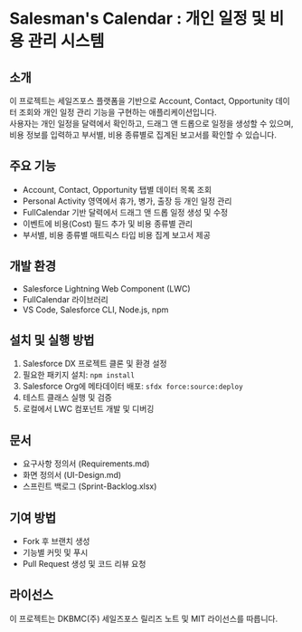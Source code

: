 # Salesman's Calendar : 개인 일정 및 비용 관리 시스템

## 소개  
이 프로젝트는 세일즈포스 플랫폼을 기반으로 Account, Contact, Opportunity 데이터 조회와 개인 일정 관리 기능을 구현하는 애플리케이션입니다.  
사용자는 개인 일정을 달력에서 확인하고, 드래그 앤 드롭으로 일정을 생성할 수 있으며, 비용 정보를 입력하고 부서별, 비용 종류별로 집계된 보고서를 확인할 수 있습니다.

## 주요 기능  
- Account, Contact, Opportunity 탭별 데이터 목록 조회  
- Personal Activity 영역에서 휴가, 병가, 출장 등 개인 일정 관리  
- FullCalendar 기반 달력에서 드래그 앤 드롭 일정 생성 및 수정  
- 이벤트에 비용(Cost) 필드 추가 및 비용 종류별 관리  
- 부서별, 비용 종류별 매트릭스 타입 비용 집계 보고서 제공  

## 개발 환경  
- Salesforce Lightning Web Component (LWC)  
- FullCalendar 라이브러리  
- VS Code, Salesforce CLI, Node.js, npm

## 설치 및 실행 방법  
1. Salesforce DX 프로젝트 클론 및 환경 설정  
2. 필요한 패키지 설치: `npm install`  
3. Salesforce Org에 메타데이터 배포: `sfdx force:source:deploy`  
4. 테스트 클래스 실행 및 검증  
5. 로컬에서 LWC 컴포넌트 개발 및 디버깅

## 문서  
- 요구사항 정의서 (Requirements.md)  
- 화면 정의서 (UI-Design.md)  
- 스프린트 백로그 (Sprint-Backlog.xlsx)

## 기여 방법  
- Fork 후 브랜치 생성  
- 기능별 커밋 및 푸시  
- Pull Request 생성 및 코드 리뷰 요청

## 라이선스  
이 프로젝트는 DKBMC(주) 세일즈포스 릴리즈 노트 및 MIT 라이선스를 따릅니다.